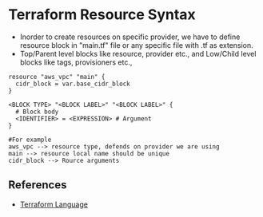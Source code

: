 # Terraform Resource Syntax
- Inorder to create resources on specific provider, we have to define resource block in "main.tf" file or any specific file with .tf as extension.
- Top/Parent level blocks like resource, provider etc., and Low/Child level blocks like tags, provisioners etc.,
```
resource "aws_vpc" "main" {
  cidr_block = var.base_cidr_block
}

<BLOCK TYPE> "<BLOCK LABEL>" "<BLOCK LABEL>" {
  # Block body
  <IDENTIFIER> = <EXPRESSION> # Argument
}

#For example
aws_vpc --> resource type, defends on provider we are using
main --> resource local name should be unique
cidr_block --> Rource arguments
```

## References
- [Terraform Language](https://www.terraform.io/docs/language/index.html)